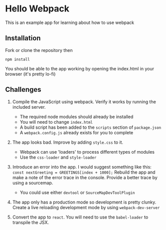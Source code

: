 # Hello Webpack

This is an example app for learning about how to use webpack

## Installation

Fork or clone the repository then

```
npm install
```

You should be able to the app working by opening the index.html in your browser (it's pretty lo-fi)

## Challenges

1. Compile the JavaScript using webpack. Verify it works by running the included server.

   - The required node modules should already be installed
   - You will need to change `index.html`
   - A build script has been added to the `scripts` section of `package.json`
   - A `webpack.config.js` already exists for you to complete

2. The app looks bad. Improve by adding `style.css` to it.

   - Webpack can use 'loaders' to process different types of modules
   - Use the `css-loader` and `style-loader`

3. Introduce an error into the app. I would suggest something like this: `const nextGreeting = GREETINGS[index + 1000];` Rebuild the app and make a note of the error trace in the console. Provide a better trace by using a sourcemap.

   - You could use either `devtool` or `SourceMapDevToolPlugin`

4. The app only has a production mode so development is pretty clunky. Create a live reloading development mode by using `webpack-dev-server`

5. Convert the app to `react`. You will need to use the `babel-loader` to transpile the JSX.
